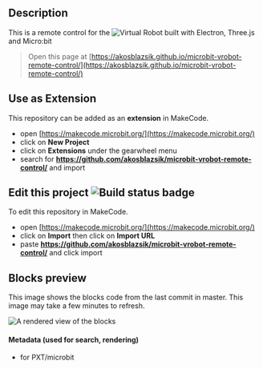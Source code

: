 ## Description 
This is a remote control for the ![Virtual Robot](https://github.com/akosblazsik/microbit-vrobot) built with Electron, Three.js and Micro:bit 

> Open this page at [https://akosblazsik.github.io/microbit-vrobot-remote-control/](https://akosblazsik.github.io/microbit-vrobot-remote-control/)

## Use as Extension

This repository can be added as an **extension** in MakeCode.

* open [https://makecode.microbit.org/](https://makecode.microbit.org/)
* click on **New Project**
* click on **Extensions** under the gearwheel menu
* search for **https://github.com/akosblazsik/microbit-vrobot-remote-control/** and import

## Edit this project ![Build status badge](https://github.com/akosblazsik/electron-three-microbit-vrobot-remote-control/workflows/MakeCode/badge.svg)

To edit this repository in MakeCode.

* open [https://makecode.microbit.org/](https://makecode.microbit.org/)
* click on **Import** then click on **Import URL**
* paste **https://github.com/akosblazsik/microbit-vrobot-remote-control/** and click import

## Blocks preview

This image shows the blocks code from the last commit in master.
This image may take a few minutes to refresh.

![A rendered view of the blocks](https://github.com/akosblazsik/microbit-vrobot-remote-control//raw/master/.github/makecode/blocks.png)

#### Metadata (used for search, rendering)

* for PXT/microbit
<script src="https://makecode.com/gh-pages-embed.js"></script><script>makeCodeRender("{{ site.makecode.home_url }}", "{{ site.github.owner_name }}/{{ site.github.repository_name }}");</script>
